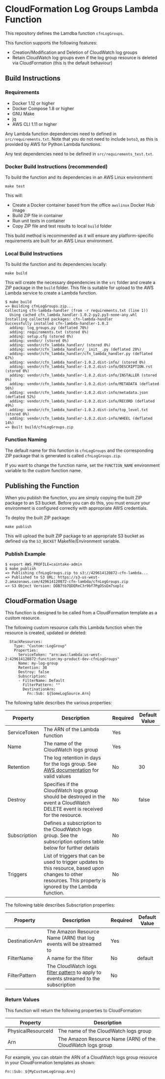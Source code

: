 # CloudFormation Log Groups Lambda Function

This repository defines the Lamdba function `cfnLogGroups`.

This function supports the following features:

- Creation/Modification and Deletion of CloudWatch log groups
- Retain CloudWatch log groups even if the log group resource is deleted via CloudFormation (this is the default behaviour)

## Build Instructions

### Requirements ###

- Docker 1.12 or higher
- Docker Compose 1.8 or higher
- GNU Make
- jq
- AWS CLI 1.11 or higher

Any Lambda function dependencies need to defined in `src/requirements.txt`.  Note that you do not need to include `boto3`, as this is provided by AWS for Python Lambda functions.

Any test dependencies need to be defined in `src/requirements_test.txt`.

### Docker Build Instructions (recommended)

To build the function and its dependencies in an AWS Linux environment:

`make test`

This will:

- Create a Docker container based from the office `awslinux` Docker Hub image
- Build ZIP file in container
- Run unit tests in container
- Copy ZIP file and test results to local `build` folder

This build method is recommended as it will ensure any platform-specific requirements are built for an AWS Linux environment.

### Local Build Instructions 

To build the function and its dependencies locally:

`make build`

This will create the necessary dependencies in the `src` folder and create a ZIP package in the `build` folder.  This file is suitable for upload to the AWS Lambda service to create a Lambda function.

```
$ make build
=> Building cfnLogGroups.zip...
Collecting cfn-lambda-handler (from -r requirements.txt (line 1))
  Using cached cfn_lambda_handler-1.0.2-py2.py3-none-any.whl
Installing collected packages: cfn-lambda-handler
Successfully installed cfn-lambda-handler-1.0.2
  adding: log_groups.py (deflated 70%)
  adding: requirements.txt (stored 0%)
  adding: setup.cfg (stored 0%)
  adding: vendor/ (stored 0%)
  adding: vendor/cfn_lambda_handler/ (stored 0%)
  adding: vendor/cfn_lambda_handler/__init__.py (deflated 28%)
  adding: vendor/cfn_lambda_handler/cfn_lambda_handler.py (deflated 67%)
  adding: vendor/cfn_lambda_handler-1.0.2.dist-info/ (stored 0%)
  adding: vendor/cfn_lambda_handler-1.0.2.dist-info/DESCRIPTION.rst (stored 0%)
  adding: vendor/cfn_lambda_handler-1.0.2.dist-info/INSTALLER (stored 0%)
  adding: vendor/cfn_lambda_handler-1.0.2.dist-info/METADATA (deflated 56%)
  adding: vendor/cfn_lambda_handler-1.0.2.dist-info/metadata.json (deflated 52%)
  adding: vendor/cfn_lambda_handler-1.0.2.dist-info/RECORD (deflated 49%)
  adding: vendor/cfn_lambda_handler-1.0.2.dist-info/top_level.txt (stored 0%)
  adding: vendor/cfn_lambda_handler-1.0.2.dist-info/WHEEL (deflated 14%)
=> Built build/cfnLogGroups.zip
```

### Function Naming

The default name for this function is `cfnLogGroups` and the corresponding ZIP package that is generated is called `cfnLogGroups.zip`.

If you want to change the function name, set the `FUNCTION_NAME` environment variable to the custom function name.

## Publishing the Function

When you publish the function, you are simply copying the built ZIP package to an S3 bucket.  Before you can do this, you must ensure your environment is configured correctly with appropriate AWS credentials.

To deploy the built ZIP package:

`make publish`

This will upload the built ZIP package to an appropriate S3 bucket as defined via the `S3_BUCKET` Makefile/Environment variable.

### Publish Example

```
$ export AWS_PROFILE=caintake-admin
$ make publish
=> Publishing cfnLogGroups.zip to s3://429614120872-cfn-lambda...
=> Published to S3 URL: https://s3-us-west-2.amazonaws.com/429614120872-cfn-lambda/cfnLogGroups.zip
=> S3 Object Version: DDB7tb7QDEReC3r9bf7PgOSsEm7soplc
```

## CloudFormation Usage

This function is designed to be called from a CloudFormation template as a custom resource.

The following custom resource calls this Lambda function when the resource is created, updated or deleted:

```
  StackResources:
    Type: "Custom::LogGroup"
    Properties:
      ServiceToken: "arn:aws:lambda:us-west-2:429614120872:function:my-product-dev-cfnLogGroups"
      Name: my-log-group
      Retention: 30
      Destroy: false
      Subscription:
      - FilterName: Default
        FilterPattern: ""
        DestinationArn:
          Fn::Sub: ${SomeLogSource.Arn}
```

The following table describes the various properties:

| Property     | Description                                                                                                                                                                                                                              | Required | Default Value |
|--------------|------------------------------------------------------------------------------------------------------------------------------------------------------------------------------------------------------------------------------------------|----------|---------------|
| ServiceToken | The ARN of the Lambda function                                                                                                                                                                                                           | Yes      |               |
| Name         | The name of the CloudWatch logs group                                                                                                                                                                                                    | Yes      |               |
| Retention    | The log retention in days for the logs group.  See [AWS documentation](http://docs.aws.amazon.com/AmazonCloudWatchLogs/latest/APIReference/API_PutRetentionPolicy.html#CWL-PutRetentionPolicy-request-retentionInDays) for valid values | No       | 30            |
| Destroy      | Specifies if the CloudWatch logs group should be destroyed in the event a CloudWatch DELETE event is received for the resource.                                                                                                          | No       | false         |
| Subscription | Defines a subscription to the CloudWatch logs group.  See the subscription options table below for further details                                                                                                                       | No       |               |
| Triggers     | List of triggers that can be used to trigger updates to this resource, based upon changes to other resources.  This property is ignored by the Lambda function.                                                                          | No       |               |

The following table describes Subscription properties:

| Property       | Description                                                                                                                                                               | Required | Default Value  |
|----------------|---------------------------------------------------------------------------------------------------------------------------------------------------------------------------|----------|----------------|
| DestinationArn | The Amazon Resource Name (ARN) that log events will be streamed to                                                                                                        | Yes      |                |
| FilterName     | A name for the filter                                                                                                                                                     | No       | default        |
| FilterPattern  | The CloudWatch logs [filter pattern](http://docs.aws.amazon.com/AmazonCloudWatch/latest/logs/FilterAndPatternSyntax.html) to apply to events streamed to the subscription | No       | <empty-string> |
### Return Values

This function will return the following properties to CloudFormation:

| Property           | Description                                                 |
|--------------------|-------------------------------------------------------------|
| PhysicalResourceId | The name of the CloudWatch logs group                       |
| Arn                | The Amazon Resource Name (ARN) of the CloudWatch logs group |

For example, you can obtain the ARN of a CloudWatch logs group resource in your CloudFormation templates as shown:

```
Fn::Sub: ${MyCustomLogGroup.Arn}
```